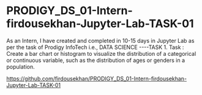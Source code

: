 # PRODIGY_DS_01-Intern-firdousekhan-Jupyter-Lab-TASK-01
As an Intern, I have created and completed in 10-15 days in Jupyter Lab as per the task of Prodigy InfoTech i.e., DATA SCIENCE ----TASK 1. 
Task : Create a bar chart or histogram to visualize the distribution of a categorical or continuous variable, such as the distribution of ages or genders in a population.


https://github.com/firdousekhan/PRODIGY_DS_01-Intern-firdousekhan-Jupyter-Lab-TASK-01

